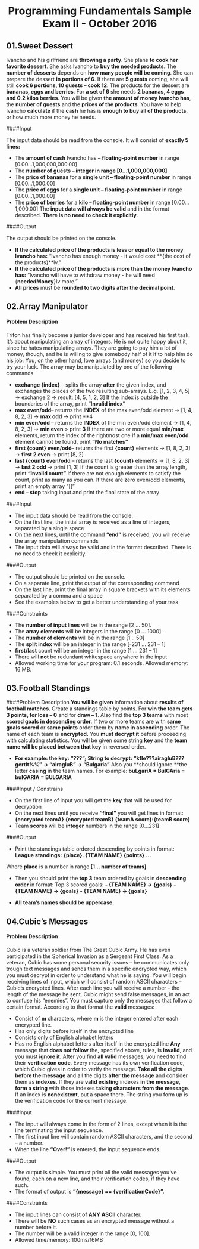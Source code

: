 # <p align="center"> Programming Fundamentals Sample Exam II - October 2016 <p>

## 01.Sweet Dessert
Ivancho and his girlfriend are **throwing a party**. She plans **to cook her favorite dessert**. She asks Ivancho to **buy the needed products**. The **number of desserts** depends on **how many people will be coming**. She can prepare the dessert **in portions of 6**. If there are **5 guests** coming, she will still **cook 6 portions, 10 guests – cook 12**. The products for the dessert are **bananas, eggs and berries**. For **a set of 6** she needs **2 bananas, 4 eggs and 0.2 kilos berries**.
You will be given **the amount of money Ivancho has**, the **number of guests** and the **prices of the products**. You have to help Ivancho **calculate** if the **cash** he has is **enough to buy all of the products**, or how much more money he needs.

####Input

The input data should be read from the console. It will consist of **exactly 5 lines:**
- The **amount of cash** Ivancho has – **floating-point number** in range [0.00…1,000,000,000.00]
- The **number of guests – integer in range [0…1,000,000,000]**
- The **price of bananas** for a **single unit – floating-point number** in range [0.00…1,000.00]
- The **price of eggs** for a **single unit – floating-point number** in range [0.00…1,000.00]
- The **price of berries** for a **kilo – floating-point number** in range [0.00…1,000.00]
The **input data will always be valid** and in the format described. **There is no need to check it explicitly**.

####Output

The output should be printed on the console.
- **If the calculated price of the products is less or equal to the money Ivancho has:**
“Ivancho has enough money - it would cost **{the cost of the products}**lv.”
- **If the calculated price of the products is more than the money Ivancho has:**
“Ivancho will have to withdraw money - he will need {**neededMoney**}lv more.”
- **All prices** must be **rounded to two digits after the decimal point**.

## 02.Array Manipulator
#### Problem Description
Trifon has finally become a junior developer and has received his first task. It’s about manipulating an array of integers. He is not quite happy about it, since he hates manipulating arrays. They are going to pay him a lot of money, though, and he is willing to give somebody half of it if to help him do his job. You, on the other hand, love arrays (and money) so you decide to try your luck.
The array may be manipulated by one of the following commands
- **exchange {index}** – splits the array **after** the given index, and exchanges the places of the two resulting sub-arrays. E.g. [1, 2, 3, 4, 5] -> exchange 2 -> result: [4, 5, 1, 2, 3]
If the index is outside the boundaries of the array, print **“Invalid index”**
- **max even/odd**– returns the **INDEX** of the max even/odd element -> [1, 4, 8, 2, 3] -> **max odd** -> print **4
- **min even/odd** – returns the **INDEX** of the min even/odd element -> [1, 4, 8, 2, 3] -> **min even** > print **3**
If there are two or more equal **min/max** elements, return the index of the rightmost one
If a **min/max even/odd** element cannot be found, print **“No matches”**
- **first {count} even/odd**– returns the first **{count}** elements -> [1, 8, 2, 3] -> **first 2 even** -> print [8, 2]
- **last {count} even/odd** – returns the last **{count}** elements -> [1, 8, 2, 3] -> **last 2 odd** -> print [1, 3]
If the count is greater than the array length, print **“Invalid count”**
If there are not enough elements to satisfy the count, print as many as you can. If there are zero even/odd elements, print an empty array “[]”
- **end – stop** taking input and print the final state of the array

####Input

- The input data should be read from the console.
- On the first line, the initial array is received as a line of integers, separated by a single space
- On the next lines, until the command **“end”** is received, you will receive the array manipulation commands
- The input data will always be valid and in the format described. There is no need to check it explicitly.

####Output

- The output should be printed on the console.
- On a separate line, print the output of the corresponding command
- On the last line, print the final array in square brackets with its elements separated by a comma and a space 
- See the examples below to get a better understanding of your task

####Constraints

- The **number of input lines** will be in the range [2 … 50].
- The **array elements** will be integers in the range [0 … 1000].
- The **number of elements** will be in the range [1 .. 50]
- The **split index** will be an integer in the range [-231 … 231 – 1]
- **first/last** count will be an integer in the range [1 … 231 – 1]
- There will **not** be redundant whitespace anywhere in the input
- Allowed working time for your program: 0.1 seconds. Allowed memory: 16 MB.

## 03.Football Standings
####Problem Description
**You will be given** information about **results of football matches**. Create a standings table by points. For **win the team gets 3 points, for loss – 0** and for **draw – 1**. Also find the **top 3 teams** with most **scored goals in descending order**. If two or more teams are with **same goals scored** or **same points** order them by **name in ascending** order.
The name of each team is **encrypted.** You **must decrypt it** before proceeding with calculating statistics. You will be given some string **key** and the **team name will be placed between that key** in reversed order.
- **For example: the key: “???”;**
**String to decrypt: “kfle???airagluB???gertIt%%” -> “airagluB” -> “Bulgaria”**
Also you **should ignore **the letter **casing** in the team names. For example:
**buLgariA = BulGAria = bulGARIA = BULGARIA**

####Input / Constrains
- On the first line of input you will get the **key** that will be used for decryption
- On the next lines until you receive **“final”** you will get lines in format:
**{encrypted teamA} {encrypted teamB} {teamA score}:{teamB score}**
- Team **scores** will be **integer** numbers in the range [0...231]

####Output
- Print the standings table ordered descending by points in format:
**League standings:**
**{place}. {TEAM NAME} {points}**
**...**

Where **place** is a number in range **[1… number of teams]**.
- Then you should print the **top 3** team ordered by goals in **descending order** in format:
Top 3 scored goals:
**- {TEAM NAME} -> {goals}**
**- {TEAM NAME} -> {goals}**
**- {TEAM NAME} -> {goals}**

- **All team’s names should be uppercase.**

## 04.Cubic’s Messages
#### Problem Description
Cubic is a veteran soldier from The Great Cubic Army. He has even participated in the Spherical Invasion as a Sergeant First Class. As a veteran, Cubic has some personal security issues – he communicates only trough text messages and sends them in a specific encrypted way, which you must decrypt in order to understand what he is saying.
You will begin receiving lines of input, which will consist of random ASCII characters – Cubic’s encrypted lines. After each line you will receive a number – the length of the message he sent. Cubic might send false messages, in an act to confuse his “enemies”. You must capture only the messages that follow a certain format. 
According to that format the **valid** messages:
- Consist of **m** characters, where **m** is the integer entered after each encrypted line.  
- Has only digits before itself in the encrypted line
- Consists only of English alphabet letters
- Has no English alphabet letters after itself in the encrypted line
**Any** message that **does not follow** the, specified above, rules, is **invalid**, and you must **ignore it**.
After you find **all valid** messages, you need to find their **verification code**. Every message has its own verification code, which Cubic gives in order to verify the message. **Take all the digits before the message** and all the digits **after the message** and consider them as **indexes**. If they are **valid existing** indexes **in the message, form a string** with those indexes **taking characters from the message**. If an index is **nonexistent**, put a space there. The string you form up is the verification code for the current message. 

####Input

- The input will always come in the form of 2 lines, except when it is the line terminating the input sequence.
- The first input line will contain random ASCII characters, and the second – a number.
- When the line **“Over!”** is entered, the input sequence ends. 

####Output

- The output is simple. You must print all the valid messages you’ve found, each on a new line, and their verification codes, if they have such.
- The format of output is **“{message} == {verificationCode}”.**

####Constraints

- The input lines can consist of **ANY ASCII** character.
- There will be **NO** such cases as an encrypted message without a number before it.
- The number will be a valid integer in the range [0, 100].
- Allowed time/memory: 100ms/16MB
